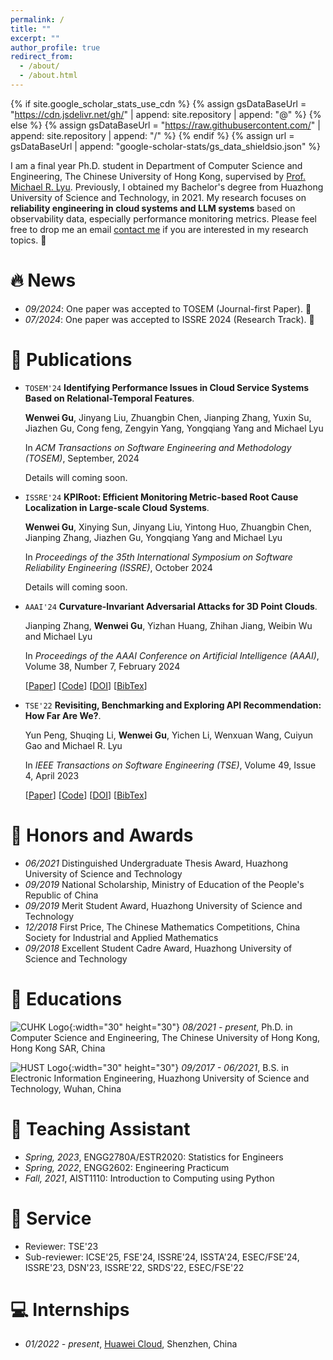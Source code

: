 ```yaml
---
permalink: /
title: ""
excerpt: ""
author_profile: true
redirect_from: 
  - /about/
  - /about.html
---
```


{% if site.google_scholar_stats_use_cdn %}
{% assign gsDataBaseUrl = "https://cdn.jsdelivr.net/gh/" | append: site.repository | append: "@" %}
{% else %}
{% assign gsDataBaseUrl = "https://raw.githubusercontent.com/" | append: site.repository | append: "/" %}
{% endif %}
{% assign url = gsDataBaseUrl | append: "google-scholar-stats/gs_data_shieldsio.json" %}

<span class='anchor' id='about-me'></span>

I am a final year Ph.D. student in Department of Computer Science and Engineering, The Chinese University of Hong Kong, supervised by [Prof. Michael R. Lyu](http://www.cse.cuhk.edu.hk/lyu/). Previously, I obtained my Bachelor's degree from Huazhong University of Science and Technology, in 2021. My research focuses on **reliability engineering in cloud systems and LLM systems** based on observability data, especially performance monitoring metrics. Please feel free to drop me an email [contact me](mailto:wwgu21@cse.cuhk.edu.hk) if you are interested in my research topics. 🥷


# 🔥 News
- *09/2024*: One paper was accepted to TOSEM (Journal-first Paper). 🎉 
- *07/2024*: One paper was accepted to ISSRE 2024 (Research Track). 🎉 


# 📝 Publications 

* `TOSEM'24` **Identifying Performance Issues in Cloud Service Systems Based on Relational-Temporal Features**.

  **Wenwei Gu**, Jinyang Liu, Zhuangbin Chen, Jianping Zhang, Yuxin Su, Jiazhen Gu, Cong feng, Zengyin Yang, Yongqiang Yang and Michael Lyu

  In *ACM Transactions on Software Engineering and Methodology (TOSEM)*, September, 2024

  Details will coming soon.


* `ISSRE'24` **KPIRoot: Efficient Monitoring Metric-based Root Cause Localization in Large-scale Cloud Systems**.

  **Wenwei Gu**, Xinying Sun, Jinyang Liu, Yintong Huo, Zhuangbin Chen, Jianping Zhang, Jiazhen Gu, Yongqiang Yang and Michael Lyu

  In *Proceedings of the 35th International Symposium on Software Reliability Engineering (ISSRE)*, October 2024

  Details will coming soon.


* `AAAI'24` **Curvature-Invariant Adversarial Attacks for 3D Point Clouds**.

  Jianping Zhang, **Wenwei Gu**, Yizhan Huang, Zhihan Jiang, Weibin Wu and Michael Lyu

  In *Proceedings of the AAAI Conference on Artificial Intelligence (AAAI)*, Volume 38, Number 7, February 2024

  [[Paper](https://wenweigu.github.io/publications/aaai24/aaai24.pdf)]
  [[Code](https://github.com/curvature-invariant/curvature-invariant)]
  [[DOI](https://doi.org/10.1609/aaai.v38i7.28542)]
  [[BibTex](https://wenweigu.github.io/publications/aaai24/aaai24-bibtex.txt)]


* `TSE'22` **Revisiting, Benchmarking and Exploring API Recommendation: How Far Are We?**.

  Yun Peng, Shuqing Li, **Wenwei Gu**, Yichen Li, Wenxuan Wang, Cuiyun Gao and Michael R. Lyu

  In *IEEE Transactions on Software Engineering (TSE)*, Volume 49, Issue 4, April 2023

  [[Paper](https://wenweigu.github.io/publications/tse22/tse22.pdf)]
  [[Code](https://github.com/JohnnyPeng18/APIBench)]
  [[DOI](https://doi.org/10.1109/TSE.2022.3197063)]
  [[BibTex](https://wenweigu.github.io/publications/tse22/tse22-bibtex.txt)]


# 🥇 Honors and Awards
- *06/2021* Distinguished Undergraduate Thesis Award, Huazhong University of Science and Technology
- *09/2019* National Scholarship, Ministry of Education of the People's Republic of China
- *09/2019* Merit Student Award, Huazhong University of Science and Technology
- *12/2018* First Price, The Chinese Mathematics Competitions, China Society for Industrial and Applied Mathematics
- *09/2018* Excellent Student Cadre Award, Huazhong University of Science and Technology


# 📖 Educations
  ![CUHK Logo](https://wenweigu.github.io/images/CUHK.png){:width="30" height="30"} *08/2021 - present*, Ph.D. in Computer Science and Engineering, The Chinese University of Hong Kong, Hong Kong SAR, China 

  ![HUST Logo](https://wenweigu.github.io/images/HUST.png){:width="30" height="30"} *09/2017 - 06/2021*, B.S. in Electronic Information Engineering, Huazhong University of Science and Technology, Wuhan, China 


# 💬 Teaching Assistant
- *Spring, 2023*, ENGG2780A/ESTR2020: Statistics for Engineers
- *Spring, 2022*, ENGG2602: Engineering Practicum
- *Fall, 2021*, AIST1110: Introduction to Computing using Python


# 💼 Service
- Reviewer: TSE'23
- Sub-reviewer: ICSE'25, FSE'24, ISSRE'24, ISSTA'24, ESEC/FSE'24, ISSRE'23, DSN'23, ISSRE'22, SRDS'22, ESEC/FSE'22


# 💻 Internships
- *01/2022 - present*, [Huawei Cloud](https://www.huaweicloud.com/), Shenzhen, China


&nbsp;
